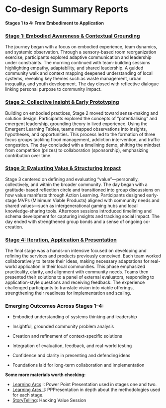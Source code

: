 # Co-design Summary Reports

**Stages 1 to 4: From Embodiment to Application**

### [**Stage 1: Embodied Awareness & Contextual Grounding**](https://www.arcaccra.com/ALJ%20Intensive/Daily%20Log/Day_1/)

The journey began with a focus on embodied experience, team dynamics, and systemic observation. Through a sensory-based room reorganization exercise, participants explored adaptive communication and leadership under constraints. The morning continued with team-building sessions highlighting empathy, adaptability, and shared leadership. A guided community walk and context mapping deepened understanding of local systems, revealing key themes such as waste management, urban inequality, and youth development. The day closed with reflective dialogue linking personal purpose to community impact.

### [**Stage 2: Collective Insight & Early Prototyping**](https://www.arcaccra.com/ALJ%20Intensive/Daily%20Log/Day_2/)

Building on embodied practices, Stage 2 moved toward sense-making and solution design. Participants explored the concepts of “potentialising” and emergent leadership, grounding theory in lived experience. Using the Emergent Learning Tables, teams mapped observations into insights, hypotheses, and opportunities. This process led to the formation of three focus groups tackling flood management, addiction intervention, and traffic congestion. The day concluded with a timelining demo, shifting the mindset from competition (prizes) to collaboration (sponsorship), emphasizing contribution over time.

### [**Stage 3: Evaluating Value & Structuring Impact**](https://www.arcaccra.com/ALJ%20Intensive/Daily%20Log/Day_3/)

Stage 3 centered on defining and evaluating “value”—personally, collectively, and within the broader community. The day began with a gratitude-based reflection circle and transitioned into group discussions on how value manifests through Action Learning. Participants designed early-stage MVPs (Minimum Viable Products) aligned with community needs and shared values—such as intergenerational gaming hubs and local knowledge-sharing tools. Afternoon sessions introduced timelining and schema development for capturing insights and tracking social impact. The day ended with strengthened group bonds and a sense of ongoing co-creation.

### [**Stage 4: Iteration, Application & Presentation**](https://www.arcaccra.com/External%20Evaluators/Engagement%20Plan/)

The final stage was a hands-on intensive focused on developing and refining the services and products previously conceived. Each team worked collaboratively to iterate their ideas, making necessary adaptations for real-world application in their local communities. This phase emphasized practicality, clarity, and alignment with community needs. Teams then presented their solutions to a panel of external evaluators, responding to application-style questions and receiving feedback. The experience challenged participants to translate vision into viable offerings, strengthening their readiness for implementation and scaling.

### **Emerging Outcomes Across Stages 1–4:**

* Embodied understanding of systems thinking and leadership

* Insightful, grounded community problem analysis

* Creation and refinement of context-specific solutions

* Integration of evaluation, feedback, and real-world testing

* Confidence and clarity in presenting and defending ideas

* Foundations laid for long-term collaboration and implementation

**Some more materials worth checking:**

- [Learning Arcs](https://docs.google.com/presentation/d/1fLAbysucYkRxAQF9_kszxuqpPICXXTl5FWo_pV_GBSg/edit?usp=sharing) I: Power Point Presentation used in stages one and two.  
- [Learning Arcs II](https://docs.google.com/presentation/d/1QQbmkjnJn6SdAMk9wqFQEvaQNXpPA9fCPumaR-FyYRo/edit?usp=sharing): PPPresentation in depth about the methodologies used for each stage.  
- [StoryTelling](https://drive.google.com/file/d/13NjtNthKJcaaoRbMZ3attcfSXekaAQuv/view?usp=drive_link): Hacking Value Session